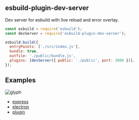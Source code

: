 ## esbuild-plugin-dev-server

Dev server for esbuild with live reload and error overlay.

```javascript
const esbuild = require('esbuild');
const devServer = require('esbuild-plugin-dev-server');

esbuild.build({
  entryPoints: ['./src/index.js'],
  bundle: true,
  outfile: './public/bundle.js',
  plugins: [devServer({ public: './public', port: 3000 })],
});
```

## Examples

![glyph](https://media.giphy.com/media/MQ582WuZaCyAHfoNwx/giphy.gif)

- [express](https://github.com/kmalakoff/esbuild-plugin-dev-server/tree/master/examples/express)
- [electron](https://github.com/kmalakoff/esbuild-plugin-dev-server/tree/master/electron)
- [plugin](https://github.com/kmalakoff/esbuild-plugin-dev-server/tree/master/plugin)
